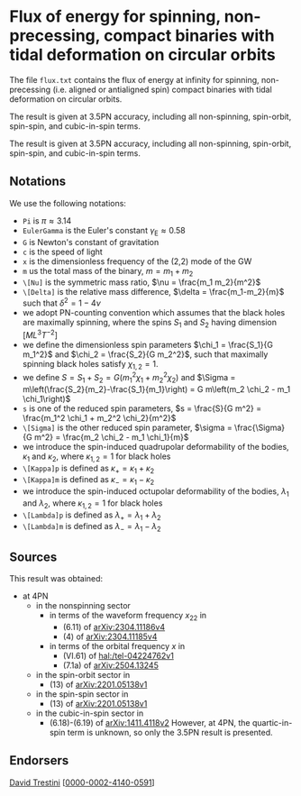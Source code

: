 # Flux of energy for spinning, non-precessing, compact binaries with tidal deformation on circular orbits

The file ``flux.txt`` contains the flux of energy at infinity for spinning, non-precessing (i.e. aligned or antialigned spin) compact binaries with tidal deformation on circular orbits.

The result is given at 3.5PN accuracy, including all non-spinning, spin-orbit, spin-spin, and cubic-in-spin terms.

The result is given at 3.5PN accuracy, including all non-spinning, spin-orbit, spin-spin, and cubic-in-spin terms.

## Notations

We use the following notations:
* ``Pi`` is $\pi \approx 3.14$
* ``EulerGamma`` is the Euler's constant $\gamma_\text{E} \approx 0.58$
* ``G`` is Newton's constant of gravitation
* ``c`` is the speed of light
* ``x`` is the dimensionless frequency of the (2,2) mode of the GW
* ``m`` us the total mass of the binary, $m = m_1+m_2$
* ``\[Nu]`` is the symmetric mass ratio, $\nu = \frac{m_1 m_2}{m^2}$
* ``\[Delta]`` is the relative mass difference, $\delta = \frac{m_1-m_2}{m}$ such that $\delta^2=1-4\nu$
* we adopt PN-counting convention which assumes that the black holes are maximally spinning, where the spins $S_1$ and $S_2$ having dimension $[ML^3T^{-2}]$
* we define the dimensionless spin parameters $\chi_1 = \frac{S_1}{G m_1^2}$ and $\chi_2 = \frac{S_2}{G m_2^2}$, such that maximally spinning black holes satisfy $\chi_{1,2} = 1$.
* we define $S = S_1 + S_2 = G (m_1^2 \chi_1+m_2^2 \chi_2)$ and $\Sigma = m\left(\frac{S_2}{m_2}-\frac{S_1}{m_1}\right) = G m\left(m_2 \chi_2 - m_1 \chi_1\right)$
* ``s`` is one of the reduced spin parameters, $s = \frac{S}{G m^2} = \frac{m_1^2 \chi_1 + m_2^2 \chi_2}{m^2}$
* ``\[Sigma]`` is the other reduced spin parameter, $\sigma = \frac{\Sigma}{G m^2} = \frac{m_2 \chi_2 - m_1 \chi_1}{m}$
* we introduce the spin-induced quadrupolar deformability of the bodies, $\kappa_1$ and $\kappa_2$, where $\kappa_{1,2}=1$ for black holes
* ``\[Kappa]p`` is defined as $\kappa_+ = \kappa_1 + \kappa_2$
* ``\[Kappa]m`` is defined as $\kappa_- = \kappa_1 - \kappa_2$
* we introduce the spin-induced octupolar deformability of the bodies, $\lambda_1$ and $\lambda_2$, where $\kappa_{1,2}=1$ for black holes
* ``\[Lambda]p`` is defined as $\lambda_+ = \lambda_1 + \lambda_2$
* ``\[Lambda]m`` is defined as $\lambda_- = \lambda_1 - \lambda_2$

## Sources

This result was obtained:
* at 4PN
    * in the nonspinning sector
        * in terms of the waveform frequency $x_{22}$ in
            * (6.11) of [arXiv:2304.11186v4](https://arxiv.org/abs/2304.11186v4)
            * (4) of [arXiv:2304.11185v4](https://arxiv.org/abs/2304.11185v4)
        * in terms of the orbital frequency $x$ in
            * (VI.61) of [hal:/tel-04224762v1](https://theses.hal.science/tel-04224762v1)
            * (7.1a) of [arXiv:2504.13245](https://arxiv.org/abs/2504.13245v2)
    * in the spin-orbit sector in
        * (13) of [arXiv:2201.05138v1](https://arxiv.org/abs/2201.05138v1)
    * in the spin-spin sector in
        * (13) of [arXiv:2201.05138v1](https://arxiv.org/abs/2201.05138v1)
    * in the cubic-in-spin sector in
        * (6.18)-(6.19) of [arXiv:1411.4118v2](https://arxiv.org/abs/1411.4118v2)
However, at 4PN, the quartic-in-spin term is unknown, so only the 3.5PN result is presented.


## Endorsers

[David Trestini](https://github.com/davidtrestini) [[0000-0002-4140-0591](https://orcid.org/0000-0002-4140-0591)]
